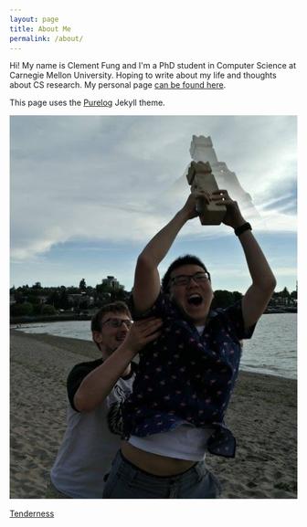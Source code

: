 ```yaml
---
layout: page
title: About Me
permalink: /about/
---
```


Hi! My name is Clement Fung and I'm a PhD student in Computer Science at Carnegie Mellon University. Hoping to write about my life and thoughts about CS research.
My personal page [can be found here](https://clementfung.me).

This page uses the [Purelog](https://github.com/brennanbrown/purelog) Jekyll theme.

![Kubb](/assets/photos/main/kubb-joy.jpg)

[Tenderness](https://www.youtube.com/watch?v=eNk4JC_3S7s)
